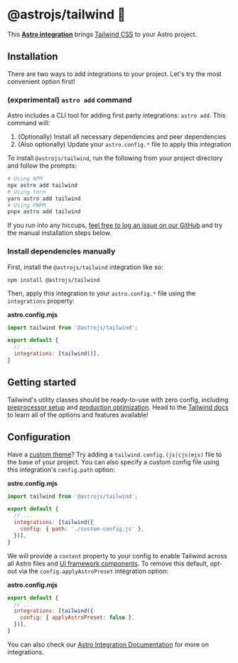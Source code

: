 # @astrojs/tailwind 💨

This **[Astro integration][astro-integration]** brings [Tailwind CSS](https://tailwindcss.com/) to your Astro project.

## Installation

There are two ways to add integrations to your project. Let's try the most convenient option first!

### (experimental) `astro add` command

Astro includes a CLI tool for adding first party integrations: `astro add`. This command will:
1. (Optionally) Install all necessary dependencies and peer dependencies
2. (Also optionally) Update your `astro.config.*` file to apply this integration

To install `@astrojs/tailwind`, run the following from your project directory and follow the prompts:

```sh
# Using NPM
npx astro add tailwind
# Using Yarn
yarn astro add tailwind
# Using PNPM
pnpx astro add tailwind
```

If you run into any hiccups, [feel free to log an issue on our GitHub](https://github.com/withastro/astro/issues) and try the manual installation steps below.

### Install dependencies manually

First, install the `@astrojs/tailwind` integration like so:

```
npm install @astrojs/tailwind
```

Then, apply this integration to your `astro.config.*` file using the `integrations` property:

__astro.config.mjs__

```js
import tailwind from '@astrojs/tailwind';

export default {
  // ...
  integrations: [tailwind()],
}
```

## Getting started

Tailwind's utility classes should be ready-to-use with zero config, including [preprocessor setup](https://tailwindcss.com/docs/using-with-preprocessors) and [production optimization](https://tailwindcss.com/docs/optimizing-for-production). Head to the [Tailwind docs](https://tailwindcss.com/docs/utility-first) to learn all of the options and features available!

## Configuration

Have a [custom theme](https://tailwindcss.com/docs/configuration)? Try adding a `tailwind.config.(js|cjs|mjs)` file to the base of your project. You can also specify a custom config file using this integration's `config.path` option:

__astro.config.mjs__

```js
import tailwind from '@astrojs/tailwind';

export default {
  // ...
  integrations: [tailwind({
    config: { path: './custom-config.js' },
  })],
}
```

We will provide a `content` property to your config to enable Tailwind across all Astro files and [UI framework components](https://docs.astro.build/en/core-concepts/framework-components/). To remove this default, opt-out via the `config.applyAstroPreset` integration option:

__astro.config.mjs__

```js
export default {
  // ...
  integrations: [tailwind({
    config: { applyAstroPreset: false },
  })],
}
```

You can also check our [Astro Integration Documentation][astro-integration] for more on integrations.

[astro-integration]: https://docs.astro.build/en/guides/integrations-guide/
[astro-ui-frameworks]: https://docs.astro.build/en/core-concepts/framework-components/#using-framework-components
